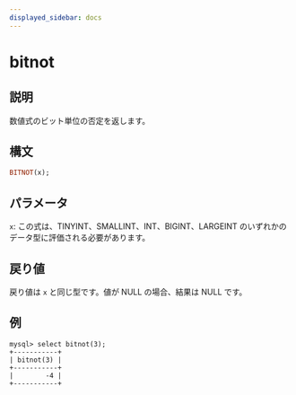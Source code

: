 ```yaml
---
displayed_sidebar: docs
---
```


# bitnot

## 説明

数値式のビット単位の否定を返します。

## 構文

```Haskell
BITNOT(x);
```

## パラメータ

`x`: この式は、TINYINT、SMALLINT、INT、BIGINT、LARGEINT のいずれかのデータ型に評価される必要があります。

## 戻り値

戻り値は `x` と同じ型です。値が NULL の場合、結果は NULL です。

## 例

```Plain Text
mysql> select bitnot(3);
+-----------+
| bitnot(3) |
+-----------+
|        -4 |
+-----------+
```